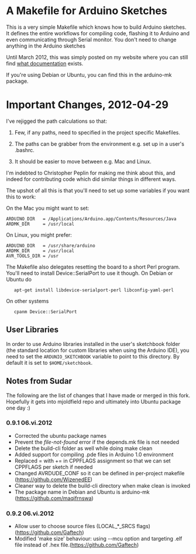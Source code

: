 # A Makefile for Arduino Sketches

This is a very simple Makefile which knows how to build Arduino sketches. It defines the entire workflows for compiling code, flashing it to Arduino and even communicating through Serial monitor. You don't need to change anything in the Arduino sketches

Until March 2012, this was simply posted on my website where you can
still find [what documentation](http://mjo.tc/atelier/2009/02/arduino-cli.html
"Documentation") exists.

If you're using Debian or Ubuntu, you can find this in the
arduino-mk package.

# Important Changes, 2012-04-29

I've rejigged the path calculations so that:

1. Few, if any paths, need to specified in the project specific Makefiles.

1. The paths can be grabber from the environment e.g. set up in a user's .bashrc.

1. It should be easier to move between e.g. Mac and Linux.

I'm indebted to Christopher Peplin for making me think about this, and indeed for
contributing code which did similar things in different ways.

The upshot of all this is that you'll need to set up some variables if you want 
this to work:

On the Mac you might want to set:

    ARDUINO_DIR   = /Applications/Arduino.app/Contents/Resources/Java
    ARDMK_DIR     = /usr/local

On Linux, you might prefer:

    ARDUINO_DIR   = /usr/share/arduino
    ARDMK_DIR     = /usr/local
    AVR_TOOLS_DIR = /usr

The Makefile also delegates resetting the board to a short Perl program.
You'll need to install Device::SerialPort to use it though. On Debian or 
Ubuntu do

       apt-get install libdevice-serialport-perl libconfig-yaml-perl

On other systems

       cpanm Device::SerialPort

## User Libraries

In order to use Arduino libraries installed in the user's sketchbook folder (the
standard location for custom libraries when using the Arduino IDE), you need to
set the `ARDUNIO_SKETCHBOOK` variable to point to this directory. By default it
is set to `$HOME/sketchbook`.

## Notes from Sudar

The following are the list of changes that I have made or merged in this fork. Hopefully it gets into mjoldfield repo and ultimately into Ubuntu package one day :)

### 0.9.1 06.vi.2012 

- Corrected the ubuntu package names
- Prevent the *file-not-found* error if the depends.mk file is not needed
- Delete the build-cli folder as well while doing make clean
- Added support for compiling .pde files in Arduino 1.0 environment
- Replaced = with += in CPPFLAGS assignment so that we can set CPPFLAGS per sketch if needed
- Changed AVRDUDE_CONF so it can be defined in per-project makefile (https://github.com/WizenedEE)
- Cleaner way to delete the build-cli directory when make clean is invoked
- The package name in Debian and Ubuntu is arduino-mk (https://github.com/maqifrnswa)

### 0.9.2 06.vi.2012 

- Allow user to choose source files (LOCAL_*_SRCS flags) (https://github.com/Gaftech)
- Modified 'make size' behaviour: using --mcu option and targeting .elf file instead of .hex file.(https://github.com/Gaftech)
